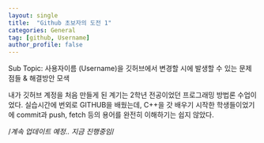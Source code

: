 ```yaml
---
layout: single
title:  "Github 초보자의 도전 1"
categories: General
tag: [github, Username]
author_profile: false
---
```


Sub Topic: 사용자이름 (Username)을 깃허브에서 변경할 시에 발생할 수 있는 문제점들 & 해결방안 모색

내가 깃허브 계정을 처음 만들게 된 계기는 2학년 전공이었던 프로그래밍 방법론 수업이었다. 실습시간에 번외로 GITHUB을 배웠는데, C++을 갓 배우기 시작한 학생들이었기에 commit과 push, fetch 등의 용어를 완전히 이해하기는 쉽지 않았다.

/*계속 업데이트 예정.. 지금 진행중임*/